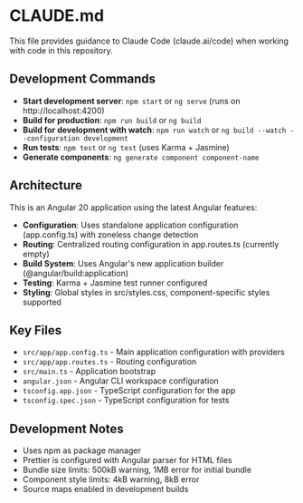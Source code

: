 # CLAUDE.md

This file provides guidance to Claude Code (claude.ai/code) when working with code in this repository.

## Development Commands

- **Start development server**: `npm start` or `ng serve` (runs on http://localhost:4200)
- **Build for production**: `npm run build` or `ng build`
- **Build for development with watch**: `npm run watch` or `ng build --watch --configuration development`
- **Run tests**: `npm test` or `ng test` (uses Karma + Jasmine)
- **Generate components**: `ng generate component component-name`

## Architecture

This is an Angular 20 application using the latest Angular features:

- **Configuration**: Uses standalone application configuration (app.config.ts) with zoneless change detection
- **Routing**: Centralized routing configuration in app.routes.ts (currently empty)
- **Build System**: Uses Angular's new application builder (@angular/build:application)
- **Testing**: Karma + Jasmine test runner configured
- **Styling**: Global styles in src/styles.css, component-specific styles supported

## Key Files

- `src/app/app.config.ts` - Main application configuration with providers
- `src/app/app.routes.ts` - Routing configuration
- `src/main.ts` - Application bootstrap
- `angular.json` - Angular CLI workspace configuration
- `tsconfig.app.json` - TypeScript configuration for the app
- `tsconfig.spec.json` - TypeScript configuration for tests

## Development Notes

- Uses npm as package manager
- Prettier is configured with Angular parser for HTML files
- Bundle size limits: 500kB warning, 1MB error for initial bundle
- Component style limits: 4kB warning, 8kB error
- Source maps enabled in development builds